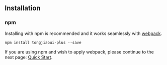 ## Installation

### npm

Installing with npm is recommended and it works seamlessly with [webpack](https://webpack.js.org/).

```shell
npm install tongjiaoui-plus --save
```

If you are using npm and wish to apply webpack, please continue to the next page: [Quick Start](/#/en-US/component/quickstart).

